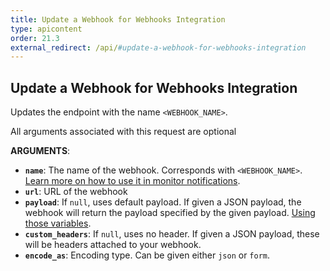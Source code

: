 ```yaml
---
title: Update a Webhook for Webhooks Integration
type: apicontent
order: 21.3
external_redirect: /api/#update-a-webhook-for-webhooks-integration
---
```


## Update a Webhook for Webhooks Integration

Updates the endpoint with the name `<WEBHOOK_NAME>`.

All arguments associated with this request are optional

**ARGUMENTS**:

-   **`name`**: The name of the webhook. Corresponds with `<WEBHOOK_NAME>`. [Learn more on how to use it in monitor notifications][1].
-   **`url`**: URL of the webhook
-   **`payload`**: If `null`, uses default payload. If given a JSON payload, the webhook will return the payload specified by the given payload. [Using those variables][2].
-   **`custom_headers`**: If `null`, uses no header. If given a JSON payload, these will be headers attached to your webhook.
-   **`encode_as`**: Encoding type. Can be given either `json` or `form`.

[1]: /monitors/notifications
[2]: /integrations/webhooks/#usage
